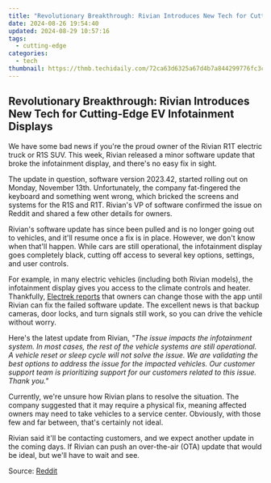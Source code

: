 ```yaml
---
title: "Revolutionary Breakthrough: Rivian Introduces New Tech for Cutting-Edge EV Infotainment Displays"
date: 2024-08-26 19:54:40
updated: 2024-08-29 10:57:16
tags:
  - cutting-edge
categories:
  - tech
thumbnail: https://thmb.techidaily.com/72ca63d6325a67d4b7a844299776fc3c0b1aca6440d5ca1111f8174af4b16af4.jpg
---
```


## Revolutionary Breakthrough: Rivian Introduces New Tech for Cutting-Edge EV Infotainment Displays

We have some bad news if you're the proud owner of the Rivian R1T electric truck or R1S SUV. This week, Rivian released a minor software update that broke the infotainment display, and there's no easy fix in sight.

 The update in question, software version 2023.42, started rolling out on Monday, November 13th. Unfortunately, the company fat-fingered the keyboard and something went wrong, which bricked the screens and systems for the R1S and R1T. Rivian's VP of software confirmed the issue on Reddit and shared a few other details for owners.

 Rivian's software update has since been pulled and is no longer going out to vehicles, and it'll resume once a fix is in place. However, we don't know when that'll happen. While cars are still operational, the infotainment display goes completely black, cutting off access to several key options, settings, and user controls.

 For example, in many electric vehicles (including both Rivian models), the infotainment display gives you access to the climate controls and heater. Thankfully, [Electrek reports](https://electrek.co/2023/11/14/rivian-software-update-bricks-infotainment-system-fix-not-obvious/) that owners can change those with the app until Rivian can fix the failed software update. The excellent news is that backup cameras, door locks, and turn signals still work, so you can drive the vehicle without worry.

 Here's the latest update from Rivian, _"The issue impacts the infotainment system. In most cases, the rest of the vehicle systems are still operational. A vehicle reset or sleep cycle will not solve the issue. We are validating the best options to address the issue for the impacted vehicles. Our customer support team is prioritizing support for our customers related to this issue. Thank you."_ 

 Currently, we're unsure how Rivian plans to resolve the situation. The company suggested that it may require a physical fix, meaning affected owners may need to take vehicles to a service center. Obviously, with those few and far between, that's certainly not ideal.

 Rivian said it'll be contacting customers, and we expect another update in the coming days. If Rivian can push an over-the-air (OTA) update that would be ideal, but we'll have to wait and see.

 Source: [Reddit](https://www.reddit.com/r/Rivian/comments/17usikn/202342%5Fota%5Fupdate%5Fissue/)

<ins class="adsbygoogle"
     style="display:block"
     data-ad-format="autorelaxed"
     data-ad-client="ca-pub-7571918770474297"
     data-ad-slot="1223367746"></ins>



<ins class="adsbygoogle"
     style="display:block"
     data-ad-client="ca-pub-7571918770474297"
     data-ad-slot="8358498916"
     data-ad-format="auto"
     data-full-width-responsive="true"></ins>
